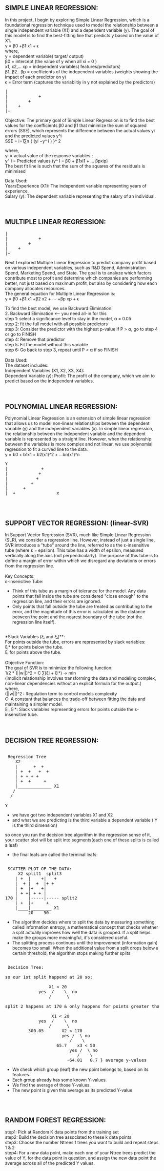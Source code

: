 ## SIMPLE LINEAR REGRESSION: 
In this project, I begin by exploring Simple Linear Regression, which is a foundational regression technique used to model the relationship between a single independent variable (X1) and a dependent variable (y). The goal of this model is to find the best-fitting line that predicts y based on the value of X1. <br/>
y = β0 +β1 x1 + ϵ <br/> 
where,  <br/> 
y = dependent variable( target/ output)  <br/> 
β0 = intercept (the value of y when all xi = 0 ) <br/> 
x1, x2,... xp = independent variables( features/predictors)  <br/> 
β1, β2.. βp = coefficients of the independent variables (weights showing the impact of each predictor on y)  <br/> 
ϵ = Error term (captures the variablitiy in y not explained by the predictors)  <br/> 
<pre>
|                
|            + 
|        +
|    +
|+_______________ 
</pre>
Objective:
The primary goal of Simple Linear Regression is to find the best values for the coefficients β0 and β1 that minimize the sum of squared errors (SSE), which represents the difference between the actual values yi and the predicted values y^i <br/>
​SSE = i=1∑n { (yi −y^ i ) }^ 2 <br/>
 
where,  <br/>
yi = actual value of the response variables ; <br/>
y^ i = Predicted values (y^ I = β0 + β1xi1 + … βpxip)  <br/>
The best fit line is such that the sum of the squares of the residuals is minimised <br/>

Data Used: <br/>
YearsExperience (X1): The independent variable representing years of experience. <br/>
Salary (y): The dependent variable representing the salary of an individual. <br/>
<br/>
<br/>
## MULTIPLE LINEAR REGRESSION: 
<pre>
|                
|            + 
|        +
|    +
|+_______________ 
</pre>
Next I explored Multiple Linear Regression to predict company profit based on various independent variables, such as R&D Spend, Administration Spend, Marketing Spend, and State. The goal is to analyze which factors contribute most to profit and determine which companies are performing better, not just based on maximum profit, but also by considering how each company allocates resources. <br/>
The general equation for Multiple Linear Regression is: <br/>
y = β0 +β1 x1 +β2 x2 + ⋯ +βp xp + ϵ <br/>

To find the best model, we use Backward Elimination:   <br/>
2. Backward Elimination <--  you need all-in for this  <br/>
step 1: select a significance level to stay in the model, α = 0.05 <br/>
step 2: fit the full model with all possible predictors <br/>
step 3: Consider the predictor with the highest p-value if P > α, go to step 4 or go to FINISH <br/>
step 4: Remove that predictor  <br/>
step 5: Fit the model without this variable  <br/>
step 6: Go back to step 3, repeat until P < α if so FINISH  <br/>
<br/>
Data Used:  <br/>
The dataset includes: <br/>
Independent Variables (X1, X2, X3, X4): <br/>
Dependent Variable (y): Profit: The profit of the company, which we aim to predict based on the independent variables. <br/>
<br/>
<br/>
## POLYNOMIAL LINEAR REGRESSION:
Polynomial Linear Regression is an extension of simple linear regression that allows us to model non-linear relationships between the dependent variable (y) and the independent variables (x). In simple linear regression, the relationship between the independent variable and the dependent variable is represented by a straight line. However, when the relationship between the variables is more complex and not linear, we use polynomial regression to fit a curved line to the data. <BR/>
y = b0 + b1x1 + b2(x1)^2 + ...bn(x1)^n <BR/> 
<Pre>
Y 
|             +        
|            +          
|           +           
|         +            
|      +                
|__+_______________ x 
</Pre>
<br/>
<br/>

## SUPPORT VECTOR REGRESSION: (linear-SVR) 
In Support Vector Regression (SVR), much like Simple Linear Regression (SLR), we consider a regression line. However, instead of just a single line, SVR introduces a "tube" around the line, referred to as the ε-insensitive tube (where ε = epsilon). This tube has a width of epsilon, measured vertically along the axis (not perpendicularly). The purpose of this tube is to define a margin of error within which we disregard any deviations or errors from the regression line. <BR/> 
<BR/>
Key Concepts: <BR/>
ε-insensitive Tube: <BR/>
- Think of this tube as a margin of tolerance for the model. Any data points that fall inside the tube are considered "close enough" to the regression line, and their errors are ignored. <BR/>
- Only points that fall outside the tube are treated as contributing to the error, and the magnitude of this error is calculated as the distance between the point and the nearest boundary of the tube (not the regression line itself). <BR/>
<BR/>
*Slack Variables (ξᵢ and ξᵢ)**: <BR/>
For points outside the tube, errors are represented by slack variables: <BR/>
ξᵢ* for points below the tube. <BR/>
ξᵢ for points above the tube. <BR/>
<BR/>
Objective Function: <BR/>
The goal of SVR is to minimize the following function: <BR/>
1/2 * (||w||)^2 + C ∑(ξi + ξi*) -> min    <BR/>
(implicit relationship involves transforming the data and modeling complex, non-linear dependencies without an explicit formula for the output.)  <BR/>
where, <BR/>
(||w||)^2 : Regulation term to control models complexity  <BR/>
C: A constant that balances the trade-off between fitting the data and maintaining a simpler model. <BR/>
ξi, ξi*: Slack variables representing errors for points outside the ε-insensitive tube. <BR/>
<BR/>
<BR/>

## DECISION TREE REGRESSION: <BR/>

<PRE> 
 Regression Tree 
    X2
    |      +  +
    | +  +   +  +
    | + + + + 
    | +  +     +
    |_____________ X1  
   /
  /
 
Y 
</PRE>

- we have got two independent variables X1 and X2 <BR/>
- and what we are predicting is the third variable a dependent variable ( Y is the third dimension)  <BR/>

so once you run the decision tree algorithm in the regression sense of it, your scatter plot will be split into segments(each one of these splits is called a leaf) <BR/>
- the final leafs are called the terminal leafs: <BR/>
<PRE> 
 SCATTER PLOT OF THE DATA: 
     X2 split1  split3
    | +  |    +|   +
    |  + |  +  |+ +
    | +  |+   +|
    | + +| + + |
170 |    |-----|----- split2 
    | +  |+     +
    |____|________ X1 
         20    50
</PRE>
- The algorithm decides where to split the data by measuring something called information entropy, a mathematical concept that checks whether a split actually improves how well the data is grouped. If a split helps make the groups more meaningful, it's considered useful.<BR/>
- The splitting process continues until the improvement (information gain) becomes too small. When the additional value from a split drops below a certain threshold, the algorithm stops making further splits <BR/>
<PRE> 
 Decision Tree: 

so our 1st split happend at 20 so: 

                 X1 < 20 
             yes  /    \  no 
                 /      \

split 2 happens at 170 & only happens for points greater than 20 so: 

                  X1 < 20 
             yes  /    \  no 
                 /      \ 
         300.05       X2 < 170
                      yes /  \ no 
                         /    \
                    65.7    x3 < 50 
                         yes /  \ no 
                            /    \
                        -64.01   0.7 } average y-values 
</PRE>
- We check which group (leaf) the new point belongs to, based on its features. <BR/>
- Each group already has some known Y-values. <BR/>
- We find the average of those Y-values. <BR/>
- The new point is given this average as its predicted Y-value <BR/>
<br/>
<br/>

## RANDOM FOREST REGRESSION:  <br/>
step1: Pick at Random K data points from the training set <br/>
step2: Build the decision tree associated to these k data points <br/>
step3: Choose the number Ntrees f trees you want to build and repeat steps 1 & 2 <br/>
step4: For a new data point, make each one of your Ntree trees predict the value of Y. for the data point in question, and assign the new data point the average across all of the predicted Y values. <br/>
